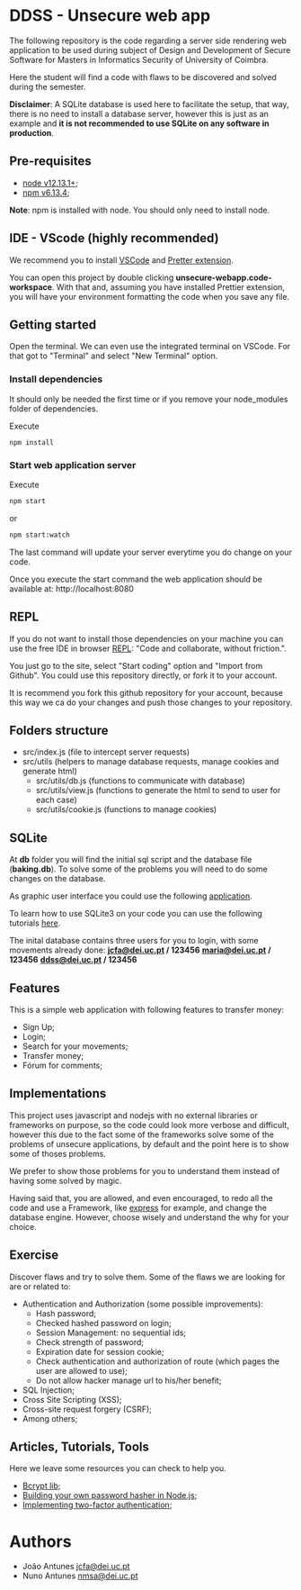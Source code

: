 # DDSS - Unsecure web app

The following repository is the code regarding a server side rendering web application to be used during subject of Design and Development of Secure Software for Masters in Informatics Security of University of Coimbra.

Here the student will find a code with flaws to be discovered and solved during the semester.

**Disclaimer**:
A SQLite database is used here to facilitate the setup, that way, there is no need to install a database server, however this is just as an example and **it is not recommended to use SQLite on any software in production**.

## Pre-requisites

- [node v12.13.1+](https://nodejs.org/);
- [npm v6.13.4](https://www.npmjs.com/);

**Note**: npm is installed with node. You should only need to install node.

## IDE - VScode (highly recommended)

We recommend you to install [VSCode](https://code.visualstudio.com/) and [Pretter extension](https://marketplace.visualstudio.com/items?itemName=esbenp.prettier-vscode).

You can open this project by double clicking **unsecure-webapp.code-workspace**. With that and, assuming you have installed Prettier extension, you will have your environment formatting the code when you save any file.

## Getting started

Open the terminal. We can even use the integrated terminal on VSCode. For that got to "Terminal" and select "New Terminal" option.

### Install dependencies

It should only be needed the first time or if you remove your node_modules folder of dependencies.

Execute

```
npm install
```

### Start web application server

Execute

```sh
npm start
```

or

```sh
npm start:watch
```

The last command will update your server everytime you do change on your code.

Once you execute the start command the web application should be available at:
http://localhost:8080

## REPL

If you do not want to install those dependencies on your machine you can use the free IDE in browser [REPL](https://repl.it/): "Code and collaborate, without friction.".

You just go to the site, select "Start coding" option and "Import from Github". You could use this repository directly, or fork it to your account.

It is recommend you fork this github repository for your account, because this way we ca do your changes and push those changes to your repository.

## Folders structure

- src/index.js (file to intercept server requests)
- src/utils (helpers to manage database requests, manage cookies and generate html)
  - src/utils/db.js (functions to communicate with database)
  - src/utils/view.js (functions to generate the html to send to user for each case)
  - src/utils/cookie.js (functions to manage cookies)

## SQLite

At **db** folder you will find the initial sql script and the database file (**baking.db**). To solve some of the problems you will need to do some changes on the database.

As graphic user interface you could use the following [application](https://github.com/sqlitebrowser/sqlitebrowser).

To learn how to use SQLite3 on your code you can use the following tutorials [here](https://www.sqlitetutorial.net/sqlite-nodejs).

The inital database contains three users for you to login, with some movements already done:
**jcfa@dei.uc.pt / 123456**
**maria@dei.uc.pt / 123456**
**ddss@dei.uc.pt / 123456**

## Features

This is a simple web application with following features to transfer money:

- Sign Up;
- Login;
- Search for your movements;
- Transfer money;
- Fórum for comments;

## Implementations

This project uses javascript and nodejs with no external libraries or frameworks on purpose, so the code could look more verbose and difficult, however this due to the fact some of the frameworks solve some of the problems of unsecure applications, by default and the point here is to show some of thoses problems.

We prefer to show those problems for you to understand them instead of having some solved by magic.

Having said that, you are allowed, and even encouraged, to redo all the code and use a Framework, like [express](https://expressjs.com/) for example, and change the database engine. However, choose wisely and understand the why for your choice.

## Exercise

Discover flaws and try to solve them. Some of the flaws we are looking for are or related to:

- Authentication and Authorization (some possible improvements):
  - Hash password;
  - Checked hashed password on login;
  - Session Management: no sequential ids;
  - Check strength of password;
  - Expiration date for session cookie;
  - Check authentication and authorization of route (which pages the user are allowed to use);
  - Do not allow hacker manage url to his/her benefit;
- SQL Injection;
- Cross Site Scripting (XSS);
- Cross-site request forgery (CSRF);
- Among others;

## Articles, Tutorials, Tools

Here we leave some resources you can check to help you.

- [Bcrypt lib](https://www.npmjs.com/package/bcrypt);
- [Building your own password hasher in Node.js](https://blog.logrocket.com/building-a-password-hasher-in-node-js/);
- [Implementing two-factor authentication](https://blog.logrocket.com/implementing-two-factor-authentication-using-speakeasy/);

# Authors

- João Antunes <jcfa@dei.uc.pt>
- Nuno Antunes <nmsa@dei.uc.pt>
